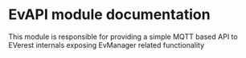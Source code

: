 # EvAPI module documentation
This module is responsible for providing a simple MQTT based API to EVerest internals exposing EvManager related functionality